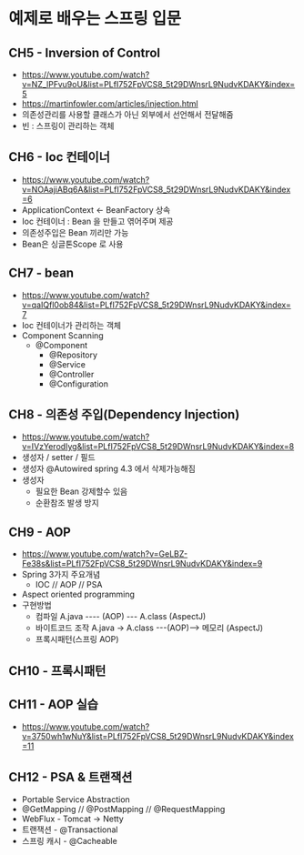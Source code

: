 # 예제로 배우는 스프링 입문

## CH5 - Inversion of Control
- https://www.youtube.com/watch?v=NZ_lPFvu9oU&list=PLfI752FpVCS8_5t29DWnsrL9NudvKDAKY&index=5
- https://martinfowler.com/articles/injection.html
- 의존성관리를 사용할 클래스가 아닌 외부에서 선언해서 전달해줌
- 빈 : 스프링이 관리하는 객체

## CH6 - Ioc 컨테이너
- https://www.youtube.com/watch?v=NOAajiABq6A&list=PLfI752FpVCS8_5t29DWnsrL9NudvKDAKY&index=6
- ApplicationContext <- BeanFactory 상속
- Ioc 컨테이너 : Bean 을 만들고 엮어주며 제공
- 의존성주입은 Bean 끼리만 가능
- Bean은 싱글톤Scope 로 사용

## CH7 - bean
- https://www.youtube.com/watch?v=qaIQfl0ob84&list=PLfI752FpVCS8_5t29DWnsrL9NudvKDAKY&index=7
- Ioc 컨테이너가 관리하는 객체
- Component Scanning
  - @Component
    - @Repository
    - @Service
    - @Controller
    - @Configuration

## CH8 - 의존성 주입(Dependency Injection)
- https://www.youtube.com/watch?v=IVzYerodIyg&list=PLfI752FpVCS8_5t29DWnsrL9NudvKDAKY&index=8
- 생성자 / setter / 필드
- 생성자 @Autowired spring 4.3 에서 삭제가능해짐
- 생성자
  - 필요한 Bean 강제할수 있음
  - 순환참조 발생 방지

## CH9 - AOP
- https://www.youtube.com/watch?v=GeLBZ-Fe38s&list=PLfI752FpVCS8_5t29DWnsrL9NudvKDAKY&index=9
- Spring 3가지 주요개념
  - IOC // AOP // PSA
- Aspect oriented programming
- 구현방법
  - 컴파일 A.java ---- (AOP) --- A.class (AspectJ)
  - 바이트코드 조작 A.java -> A.class ---(AOP)--> 메모리 (AspectJ)
  - 프록시패턴(스프링 AOP)

## CH10 - 프록시패턴
## CH11 - AOP 실습
- https://www.youtube.com/watch?v=3750wh1wNuY&list=PLfI752FpVCS8_5t29DWnsrL9NudvKDAKY&index=11

## CH12 - PSA & 트랜잭션
- Portable Service Abstraction
- @GetMapping  // @PostMapping // @RequestMapping
- WebFlux - Tomcat -> Netty
- 트랜잭션 - @Transactional
- 스프링 캐시 - @Cacheable